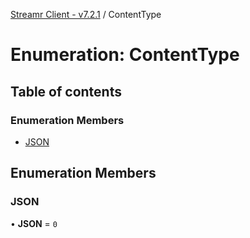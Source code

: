 [Streamr Client - v7.2.1](../README.md) / ContentType

# Enumeration: ContentType

## Table of contents

### Enumeration Members

- [JSON](ContentType.md#json)

## Enumeration Members

### JSON

• **JSON** = ``0``
